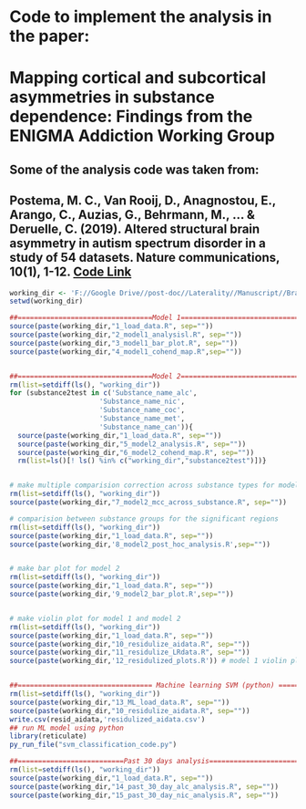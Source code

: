 
# Code to implement the analysis in the paper:
# Mapping cortical and subcortical asymmetries in substance dependence: Findings from the ENIGMA Addiction Working Group

## Some of the analysis code was taken from:
## Postema, M. C., Van Rooij, D., Anagnostou, E., Arango, C., Auzias, G., Behrmann, M., ... & Deruelle, C. (2019). Altered structural brain asymmetry in autism spectrum disorder in a study of 54 datasets. Nature communications, 10(1), 1-12. [Code Link](https://static-content.springer.com/esm/art%3A10.1038%2Fs41467-019-13005-8/MediaObjects/41467_2019_13005_MOESM4_ESM.zip) 



```R
working_dir <- 'F://Google Drive//post-doc//Laterality//Manuscript//Brain_Asymmetry_upload_ADB//code2upload//'
setwd(working_dir)

##=================================Model 1=============================================
source(paste(working_dir,"1_load_data.R", sep=""))           
source(paste(working_dir,"2_model1_analysisl.R", sep=""))        
source(paste(working_dir,"3_model1_bar_plot.R", sep=""))
source(paste(working_dir,"4_model1_cohend_map.R",sep=""))


##=================================Model 2=============================================
rm(list=setdiff(ls(), "working_dir"))
for (substance2test in c('Substance_name_alc',
                      'Substance_name_nic',
                      'Substance_name_coc',
                      'Substance_name_met',
                      'Substance_name_can')){
  source(paste(working_dir,"1_load_data.R", sep=""))
  source(paste(working_dir,"5_model2_analysis.R", sep=""))
  source(paste(working_dir,"6_model2_cohend_map.R", sep=""))
  rm(list=ls()[! ls() %in% c("working_dir","substance2test")])}


# make multiple comparision correction across substance types for model2
rm(list=setdiff(ls(), "working_dir"))
source(paste(working_dir,"7_model2_mcc_across_substance.R", sep=""))

# comparision between substance groups for the significant regions
rm(list=setdiff(ls(), "working_dir"))
source(paste(working_dir,"1_load_data.R", sep=""))
source(paste(working_dir,'8_model2_post_hoc_analysis.R',sep=""))


# make bar plot for model 2
rm(list=setdiff(ls(), "working_dir"))
source(paste(working_dir,"1_load_data.R", sep=""))
source(paste(working_dir,'9_model2_bar_plot.R',sep=""))


# make violin plot for model 1 and model 2
rm(list=setdiff(ls(), "working_dir"))
source(paste(working_dir,"1_load_data.R", sep=""))
source(paste(working_dir,"10_residulize_aidata.R", sep=""))
source(paste(working_dir,"11_residulize_LRdata.R", sep=""))
source(paste(working_dir,'12_residulized_plots.R')) # model 1 violin plot


##================================= Machine learning SVM (python) ==========================================
rm(list=setdiff(ls(), "working_dir"))
source(paste(working_dir,"13_ML_load_data.R", sep=""))
source(paste(working_dir,"10_residulize_aidata.R", sep=""))
write.csv(resid_aidata,'residulized_aidata.csv')
## run ML model using python
library(reticulate)
py_run_file("svm_classification_code.py")

##==========================Past 30 days analysis==============================
rm(list=setdiff(ls(), "working_dir"))
source(paste(working_dir,"1_load_data.R", sep=""))
source(paste(working_dir,"14_past_30_day_alc_analysis.R", sep=""))
source(paste(working_dir,"15_past_30_day_nic_analysis.R", sep=""))

```
